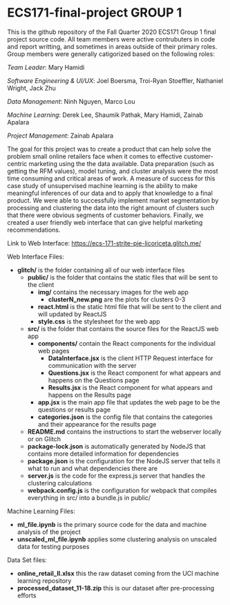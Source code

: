 # ECS171-final-project GROUP 1

This is the github repository of the Fall Quarter 2020 ECS171 Group 1 final project source code. All team members were active contrubuters in code and report writting, and sometimes in areas outside of their primary roles. Group members were generally catigorized based on the following roles: 

_Team Leader_: Mary Hamidi 

_Software Engineering & UI/UX_:  Joel Boersma, Troi-Ryan Stoeffler, Nathaniel Wright, Jack Zhu

_Data Management_: Ninh Nguyen, Marco Lou 

_Machine Learning_: Derek Lee, Shaumik Pathak, Mary Hamidi, Zainab Apalara 

_Project Management_: Zainab Apalara

The goal for this project was to create a product that can help solve the problem small online retailers face when it comes to effective customer-centric marketing using the the data available. Data preparation (such as getting the RFM values), model tuning, and cluster analysis were the most time consuming and critical areas of work. A measure of success for this case study of unsupervised machine learning is the ability to make meaningful inferences of our data and to apply that knowledge to a final product. We were able to successfully implement market segmentation by processing and clustering the data into the right amount of clusters such that there were obvious segments of customer behaviors. Finally, we created a user friendly web interface that can give helpful marketing recommendations. 

Link to Web Interface: https://ecs-171-strite-pie-licoriceta.glitch.me/


Web Interface Files: 
  - **glitch/** is the folder containing all of our web interface files
    - **public/** is the folder that contains the static files that will be sent to the client
        - **img/** contains the necessary images for the web app
            - **clusterN_new.png** are the plots for clusters 0-3 
        - **react.html** is the static html file that will be sent to the client and will updated by ReactJS
        - **style.css** is the stylesheet for the web app
    - **src/** is the folder that contains the source files for the ReactJS web app
        - **components/** contain the React components for the individual web pages
            - **DataInterface.jsx** is the client HTTP Request interface for communication with the server
            - **Questions.jsx** is the React component for what appears and happens on the Questions page
            - **Results.jsx** is the React component for what appears and happens on the Results page
        - **app.jsx** is the main app file that updates the web page to be the questions or results page
        - **categories.json** is the config file that contains the categories and their appearance for the results page
    - **README.md** contains the instructions to start the webserver locally or on Glitch
    - **package-lock.json** is automatically generated by NodeJS that contains more detailed information for dependencies
    - **package.json** is the configuration for the NodeJS server that tells it what to run and what dependencies there are
    - **server.js** is the code for the express.js server that handles the clustering calculations
    - **webpack.config.js** is the configuration for webpack that compiles everything in src/ into a bundle.js in public/

Machine Learning Files: 
  - **ml_file.ipynb** is the primary source code for the data and machine analysis of the project 
  - **unscaled_ml_file.ipynb** applies some clustering analysis on unscaled data for testing purposes 

Data Set files: 
  - **online_retail_II.xlsx** this the raw dataset coming from the UCI machine learning repository 
  - **processed_dataset_11-18.zip** this is our dataset after pre-processing efforts
  
